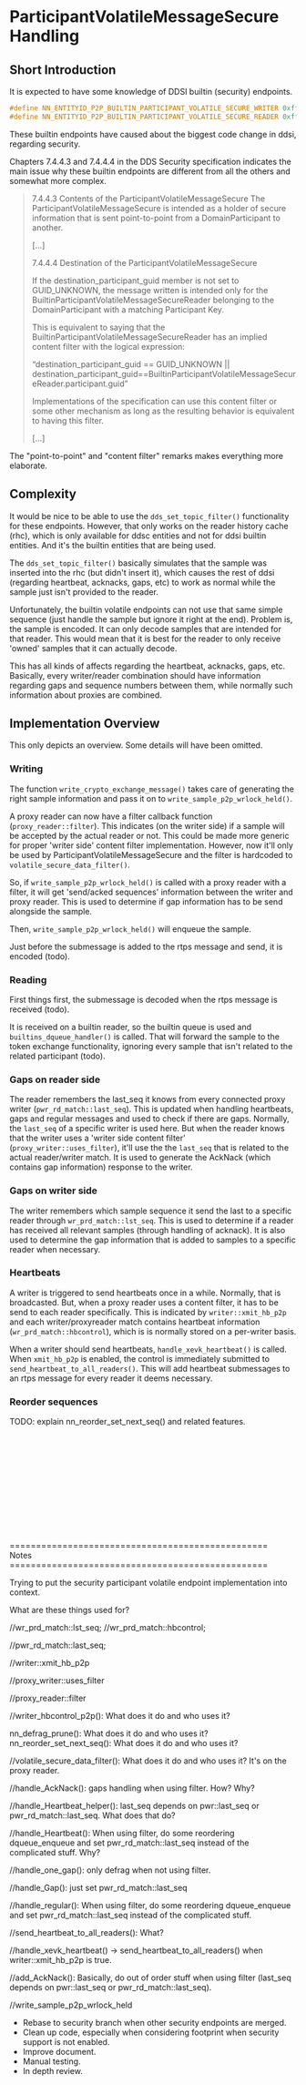 # ParticipantVolatileMessageSecure Handling

## Short Introduction

It is expected to have some knowledge of DDSI builtin (security) endpoints.

```cpp
#define NN_ENTITYID_P2P_BUILTIN_PARTICIPANT_VOLATILE_SECURE_WRITER 0xff0202c3
#define NN_ENTITYID_P2P_BUILTIN_PARTICIPANT_VOLATILE_SECURE_READER 0xff0202c4
```
These builtin endpoints have caused about the biggest code change in ddsi, regarding security.

Chapters 7.4.4.3 and 7.4.4.4 in the DDS Security specification indicates the main issue why these builtin endpoints are different from all the others and somewhat more complex.

> 7.4.4.3 Contents of the ParticipantVolatileMessageSecure
> The ParticipantVolatileMessageSecure is intended as a holder of secure information that
> is sent point-to-point from a DomainParticipant to another.
>
> [...]
>
> 7.4.4.4 Destination of the ParticipantVolatileMessageSecure
>
> If the destination_participant_guid member is not set to GUID_UNKNOWN, the message written is
> intended only for the BuiltinParticipantVolatileMessageSecureReader belonging to the
> DomainParticipant with a matching Participant Key.
>
> This is equivalent to saying that the BuiltinParticipantVolatileMessageSecureReader has an implied
> content filter with the logical expression:
>
> “destination_participant_guid == GUID_UNKNOWN
> || destination_participant_guid==BuiltinParticipantVolatileMessageSecureReader.participant.guid”
>
> Implementations of the specification can use this content filter or some other mechanism as long as the
> resulting behavior is equivalent to having this filter.
>
> [...]

The "point-to-point" and "content filter" remarks makes everything more elaborate.


## Complexity

It would be nice to be able to use the ```dds_set_topic_filter()``` functionality for these endpoints. However, that only works on the reader history cache (rhc), which is only available for ddsc entities and not for ddsi builtin entities. And it's the builtin entities that are being used.

The ```dds_set_topic_filter()``` basically simulates that the sample was inserted into the rhc (but didn't insert it), which causes the rest of ddsi (regarding heartbeat, acknacks, gaps, etc) to work as normal while the sample just isn't provided to the reader.

Unfortunately, the builtin volatile endpoints can not use that same simple sequence (just handle the sample but ignore it right at the end). Problem is, the sample is encoded. It can only decode samples that are intended for that reader. This would mean that it is best for the reader to only receive 'owned' samples that it can actually decode.

This has all kinds of affects regarding the heartbeat, acknacks, gaps, etc. Basically, every writer/reader combination should have information regarding gaps and sequence numbers between them, while normally such information about proxies are combined.


## Implementation Overview

This only depicts an overview. Some details will have been omitted.


### Writing

The function ```write_crypto_exchange_message()``` takes care of generating the right sample information and pass it on to ```write_sample_p2p_wrlock_held()```.

A proxy reader can now have a filter callback function (```proxy_reader::filter```). This indicates (on the writer side) if a sample will be accepted by the actual reader or not. This could be made more generic for proper 'writer side' content filter implementation. However, now it'll only be used by ParticipantVolatileMessageSecure and the filter is hardcoded to ```volatile_secure_data_filter()```.

So, if ```write_sample_p2p_wrlock_held()``` is called with a proxy reader with a filter, it will get 'send/acked sequences' information between the writer and proxy reader. This is used to determine if gap information has to be send alongside the sample.

Then, ```write_sample_p2p_wrlock_held()``` will enqueue the sample.

Just before the submessage is added to the rtps message and send, it is encoded (todo).


### Reading

First things first, the submessage is decoded when the rtps message is received (todo).

It is received on a builtin reader, so the builtin queue is used and ```builtins_dqueue_handler()``` is called. That will forward the sample to the token exchange functionality, ignoring every sample that isn't related to the related participant (todo).


### Gaps on reader side

The reader remembers the last_seq it knows from every connected proxy writer (```pwr_rd_match::last_seq```).
This is updated when handling heartbeats, gaps and regular messages and used to check if there are gaps.
Normally, the ```last_seq``` of a specific writer is used here. But when the reader knows that the writer uses a 'writer side content filter' (```proxy_writer::uses_filter```), it'll use the the ```last_seq``` that is related to the actual reader/writer match.
It is used to generate the AckNack (which contains gap information) response to the writer.


### Gaps on writer side

The writer remembers which sample sequence it send the last to a specific reader through ```wr_prd_match::lst_seq```.
This is used to determine if a reader has received all relevant samples (through handling of acknack).
It is also used to determine the gap information that is added to samples to a specific reader when necessary.


### Heartbeats

A writer is triggered to send heartbeats once in a while. Normally, that is broadcasted. But, when a proxy reader uses a content filter, it has to be send to each reader specifically.
This is indicated by ```writer::xmit_hb_p2p``` and each writer/proxyreader match contains heartbeat information (```wr_prd_match::hbcontrol```), which is is normally stored on a per-writer basis.

When a writer should send heartbeats, ```handle_xevk_heartbeat()``` is called. When ```xmit_hb_p2p``` is enabled, the control is immediately submitted to ```send_heartbeat_to_all_readers()```. This will add heartbeat submessages to an rtps message for every reader it deems necessary.


### Reorder sequences

TODO: explain nn_reorder_set_next_seq() and related features.


</br>
</br>
</br>
</br>
</br>
</br>
</br>
</br>
</br>
</br>
</br>
=================================================</br>
Notes</br>
=================================================</br>

Trying to put the security participant volatile endpoint implementation into context.

What are these things used for?

//wr_prd_match::lst_seq;
//wr_prd_match::hbcontrol;

//pwr_rd_match::last_seq;

//writer::xmit_hb_p2p

//proxy_writer::uses_filter

//proxy_reader::filter

//writer_hbcontrol_p2p(): What does it do and who uses it?

nn_defrag_prune(): What does it do and who uses it?
nn_reorder_set_next_seq(): What does it do and who uses it?

//volatile_secure_data_filter(): What does it do and who uses it? It's on the proxy reader.

//handle_AckNack(): gaps handling when using filter. How? Why?

//handle_Heartbeat_helper(): last_seq depends on pwr::last_seq or pwr_rd_match::last_seq. What does that do?

//handle_Heartbeat(): When using filter, do some reordering dqueue_enqueue and set pwr_rd_match::last_seq instead of the complicated stuff. Why?

//handle_one_gap(): only defrag when not using filter.

//handle_Gap(): just set pwr_rd_match::last_seq

//handle_regular(): When using filter, do some reordering dqueue_enqueue and set pwr_rd_match::last_seq instead of the complicated stuff.

//send_heartbeat_to_all_readers(): What?

//handle_xevk_heartbeat() -> send_heartbeat_to_all_readers() when writer::xmit_hb_p2p is true.

//add_AckNack(): Basically, do out of order stuff when using filter (last_seq depends on pwr::last_seq or pwr_rd_match::last_seq).

//write_sample_p2p_wrlock_held



* Rebase to security branch when other security endpoints are merged.
* Clean up code, especially when considering footprint when security support is not enabled.
* Improve document.
* Manual testing.
* In depth review.



